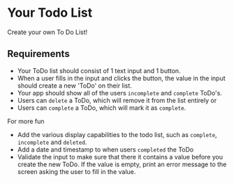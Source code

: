 # Your Todo List

Create your own To Do List!

## Requirements
- Your ToDo list should consist of 1 text input and 1 button.
- When a user fills in the input and clicks the button, the value in the input should create a new 'ToDo' on their list.
- Your app should show all of the users `incomplete` and `complete` ToDo's.
- Users can `delete` a ToDo, which will remove it from the list entirely or
- Users can `complete` a ToDo, which will mark it as `complete`.

For more fun 
- Add the various display capabilities to the todo list, such as `complete`, `incomplete` and `deleted`. 
- Add a date and timestamp to when users `completed` the ToDo
- Validate the input to make sure that there it contains a value before you create the new ToDo. If the value is empty, print an error message to the screen asking the user to fill in the value.


